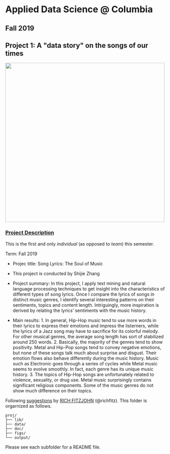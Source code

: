 # Applied Data Science @ Columbia
## Fall 2019
## Project 1: A "data story" on the songs of our times

<img src="figs/title1.jpeg" width="500">

### [Project Description](doc/)
This is the first and only *individual* (as opposed to *team*) this semester. 

Term: Fall 2019

+ Projec title: Song Lyrics: The Soul of Music
+ This project is conducted by Shijie Zhang

+ Project summary: In this project, I apply text mining and natural language processing techniques to get insight into the characteristics of different types of song lyrics. Once I compare the lyrics of songs in distinct music genres, I identify several interesting patterns on their sentiments, topics and content length. Intriguingly, more inspiration is derived by relating the lyrics’ sentiments with the music history.

+ Main results: 1. In general, Hip-Hop music tend to use more words in their lyrics to express their emotions and impress the listerners, while the lyrics of a Jazz song may have to sacrifice for its colorful melody. For other musical genres, the average song length has sort of stabilized around 250 words. 2. Basically, the majority of the genres tend to show positivity. Metal and Hip-Pop songs tend to convey negative emotions, but none of these songs talk much about surprise and disgust. Their emotion flows also behave differently during the music history. Music such as Electronic goes through a series of cycles while Metal music seems to evolve smoothly. In fact, each genre has its unique music history. 3. The topics of Hip-Hop songs are unfortunately related to violence, sexuality, or drug use. Metal music surprisingly contains significant religious components. Some of the music genres do not show much difference on their topics.

Following [suggestions](http://nicercode.github.io/blog/2013-04-05-projects/) by [RICH FITZJOHN](http://nicercode.github.io/about/#Team) (@richfitz). This folder is orgarnized as follows.

```
proj/
├── lib/
├── data/
├── doc/
├── figs/
└── output/
```

Please see each subfolder for a README file.
